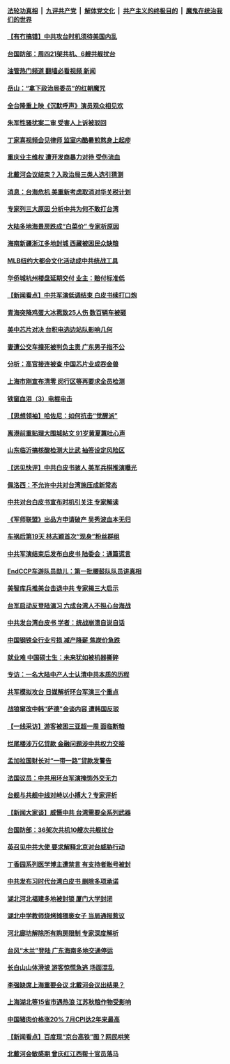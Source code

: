 ####  [法轮功真相](../../../../basic/blob/master/README.md?t=08112301) &nbsp;|&nbsp; [九评共产党](../../../../9ping.md/blob/master/README.md?t=08112301) &nbsp;|&nbsp; [解体党文化](../../../../jtdwh.md/blob/master/README.md?t=08112301)  &nbsp;|&nbsp; [共产主义的终极目的](../../../../gczydzjmd.md/blob/master/README.md?t=08112301) &nbsp;|&nbsp; [魔鬼在统治我们的世界](../../../../mgztzwmdsj.md/blob/master/README.md?t=08112301) 

#### [【有冇搞错】中共攻台时机须待美国内乱](../pages/nsc413/n13800361.md?t=08112301) 

#### [台国防部：周四21架共机、6艘共舰扰台](../pages/nsc413/n13800274.md?t=08112301) 

#### [油管热门频道 翻墙必看视频 新闻](http://45.76.130.85:81/youtube.html?08112301)

#### [岳山：“拿下政治局委员”的红朝魔咒](../pages/nsc413/n13800177.md?t=08112301) 

#### [全台隆重上映《沉默呼声》演员观众相见欢](../pages/nsc413/n13799850.md?t=08112301) 

#### [朱军性骚扰案二审 受害人上诉被驳回](../pages/nsc413/n13800163.md?t=08112301) 

#### [丁家喜视频会见律师 监室内酷暑煎熬身上起疹](../pages/nsc413/n13800157.md?t=08112301) 

#### [重庆业主维权 遭开发商暴力对待 受伤流血](../pages/nsc413/n13800230.md?t=08112301) 

#### [北戴河会议结束？入政治局三类人选引猜测](../pages/nsc413/n13800226.md?t=08112301) 

#### [消息：台海危机 美重新考虑取消对华关税计划](../pages/nsc413/n13800218.md?t=08112301) 

#### [专家列三大原因 分析中共为何不敢打台湾](../pages/nsc413/n13800189.md?t=08112301) 

#### [大陆多地海景房跌成“白菜价” 专家析原因](../pages/nsc413/n13800133.md?t=08112301) 

#### [海南新疆浙江多地封城 西藏被困民众缺粮](../pages/nsc413/n13800075.md?t=08112301) 

#### [MLB纽约大都会文化活动成中共统战工具](../pages/nsc413/n13800126.md?t=08112301) 

#### [华侨城杭州楼盘延期交付 业主：赔付标准低](../pages/nsc413/n13800092.md?t=08112301) 

#### [【新闻看点】中共军演低调结束 白皮书续打口炮](../pages/nsc413/n13799806.md?t=08112301) 

#### [青海突降鸡蛋大冰雹致25人伤 数百辆车被砸](../pages/nsc413/n13800006.md?t=08112301) 

#### [美中芯片对决 台积电选边站队影响几何](../pages/nsc413/n13800044.md?t=08112301) 


#### [妻遭公交车撞死被判负主责 广东男子指不公](../pages/nsc413/n13800032.md?t=08112301) 

#### [分析：高官接连被查 中国芯片业成吞金兽](../pages/nsc413/n13799810.md?t=08112301) 

#### [上海市刚宣布清零 闵行区等再要求全员检测](../pages/nsc413/n13799959.md?t=08112301) 

#### [铁窗血泪（3）电棍电击](../pages/nsc413/n13798789.md?t=08112301) 

#### [【思想领袖】哈佐尼：如何抗击“觉醒派”](../pages/nsc413/n13790244.md?t=08112301) 

#### [离港前重贴理大围城帖文 91岁黄夏蕙吐心声](../pages/nsc413/n13799923.md?t=08112301) 

#### [山东临沂搞核酸检测大比武 抽签设定风险区](../pages/nsc413/n13799924.md?t=08112301) 

#### [【远见快评】中共白皮书骇人 美军兵棋推演曝光](../pages/nsc413/n13799913.md?t=08112301) 

#### [佩洛西：不允许中共对台湾施压成新常态](../pages/nsc413/n13799927.md?t=08112301) 

#### [中共对台白皮书宣布时机引关注 专家解读](../pages/nsc413/n13799899.md?t=08112301) 

#### [《军师联盟》出品方申请破产 吴秀波血本无归](../pages/nsc413/n13799860.md?t=08112301) 

#### [车祸后第19天 林志颖首次“现身”粉丝群组](../pages/nsc413/n13799879.md?t=08112301) 

#### [中共军演结束后发布白皮书 陆委会：通篇谎言](../pages/nsc413/n13799874.md?t=08112301) 

#### [EndCCP车游队员勋儿：第一批腰鼓队队员讲真相](../pages/nsc413/n13799669.md?t=08112301) 

#### [美智库兵推美台击退中共 专家揭三大启示](../pages/nsc413/n13799676.md?t=08112301) 

#### [台军启动反登陆演习 六成台湾人不担心台海战](../pages/nsc413/n13799848.md?t=08112301) 

#### [中共发台湾白皮书 学者：统战崩溃自说自话](../pages/nsc413/n13799906.md?t=08112301) 

#### [中国钢铁全行业亏损 减产降薪 焦炭价急跌](../pages/nsc413/n13799650.md?t=08112301) 

#### [就业难 中国硕士生：未来犹如被机器撕碎](../pages/nsc413/n13799828.md?t=08112301) 

#### [专访：一名大陆中产人士认清中共本质的历程](../pages/nsc413/n13799546.md?t=08112301) 

#### [共军模拟攻台 日媒解析环台军演三个重点](../pages/nsc413/n13799801.md?t=08112301) 

#### [战狼窜改中韩“萨德”会谈内容 遭韩国反驳](../pages/nsc413/n13799823.md?t=08112301) 

#### [【一线采访】游客被困三亚超一周 面临断粮](../pages/nsc413/n13799624.md?t=08112301) 

#### [烂尾楼涉万亿贷款 金融问题涉中共权力交接](../pages/nsc413/n13799798.md?t=08112301) 

#### [孟加拉国财长对“一带一路”贷款发警告](../pages/nsc413/n13799259.md?t=08112301) 

#### [法国议员：中共用环台军演掩饰外交无力](../pages/nsc413/n13799772.md?t=08112301) 

#### [台舰与共舰中线对峙以小搏大？专家评析](../pages/nsc413/n13799723.md?t=08112301) 

#### [【新闻大家谈】威慑中共 台湾需要全系列武器](../pages/nsc413/n13799721.md?t=08112301) 

#### [台国防部：36架次共机10艘次共舰扰台](../pages/nsc413/n13799668.md?t=08112301) 

#### [英召见中共大使 要求解释北京对台威胁行动](../pages/nsc413/n13799683.md?t=08112301) 

#### [丁香园系列医学博主遭禁言 有支持者账号被封](../pages/nsc413/n13799641.md?t=08112301) 

#### [中共发布习时代台湾白皮书 删除多项承诺](../pages/nsc413/n13799640.md?t=08112301) 

#### [湖北河北福建多地被封锁 厦门大学封闭](../pages/nsc413/n13799527.md?t=08112301) 

#### [湖北中学教师烧烤摊猥亵女子 当局通报惹议](../pages/nsc413/n13799580.md?t=08112301) 

#### [河北廊坊解除所有购房限制 专家深度解析](../pages/nsc413/n13799355.md?t=08112301) 

#### [台风“木兰”登陆 广东海南多地交通停运](../pages/nsc413/n13799396.md?t=08112301) 

#### [长白山山体滑坡 游客惊慌急逃 场面混乱](../pages/nsc413/n13799544.md?t=08112301) 

#### [李强缺席上海重要会议 北戴河会议出结果？](../pages/nsc413/n13799418.md?t=08112301) 

#### [上海湖北等15省市遇热浪 江苏秋粮作物受影响](../pages/nsc413/n13799256.md?t=08112301) 

#### [中国猪肉价格涨20% 7月CPI达2年来最高](../pages/nsc413/n13799359.md?t=08112301) 

#### [【新闻看点】百度现“京台高铁”图？网民哄笑](../pages/nsc413/n13799099.md?t=08112301) 

#### [北戴河会敏感期 曾庆红江西帮十官员落马](../pages/nsc413/n13799358.md?t=08112301) 

<img src='http://gfw-breaker.win/goodnews/indexes/nsc413.md' width='0px' height='0px'/>
